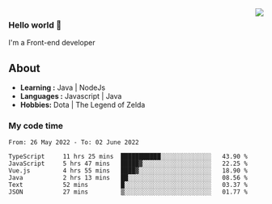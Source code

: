 <img align='right' src="https://github-readme-stats.vercel.app/api?username=jumodada&show_icons=true&theme=vue">

### Hello world 👋

I'm a Front-end developer 
    
## About
-  **Learning :** Java | NodeJs
-  **Languages :** Javascript | Java
-  **Hobbies:** Dota | The Legend of Zelda

### My code time

<!--START_SECTION:waka-->

```text
From: 26 May 2022 - To: 02 June 2022

TypeScript     11 hrs 25 mins  ███████████░░░░░░░░░░░░░░   43.90 %
JavaScript     5 hrs 47 mins   █████▓░░░░░░░░░░░░░░░░░░░   22.25 %
Vue.js         4 hrs 55 mins   ████▓░░░░░░░░░░░░░░░░░░░░   18.90 %
Java           2 hrs 13 mins   ██░░░░░░░░░░░░░░░░░░░░░░░   08.56 %
Text           52 mins         █░░░░░░░░░░░░░░░░░░░░░░░░   03.37 %
JSON           27 mins         ▒░░░░░░░░░░░░░░░░░░░░░░░░   01.77 %
```

<!--END_SECTION:waka-->
